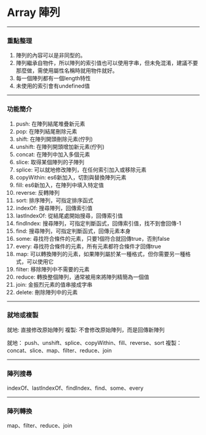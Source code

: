 # Array 陣列

---

### 重點整理
1. 陣列的內容可以是非同型的。
2. 陣列繼承自物件，所以陣列的索引值也可以使用字串，但未免混淆，建議不要那麼做，需使用屬性名稱時就用物件就好。
3. 每一個陣列都有一個length特性
4. 未使用的索引會有undefined值


---

### 功能簡介
1. push: 在陣列結尾堆疊新元素
2. pop: 在陣列結尾刪除元素
3. shift: 在陣列開頭刪除元素(佇列)
4. unshift: 在陣列開頭增加新元素(佇列)
5. concat: 在陣列中加入多個元素
6. slice: 取得某個陣列的子陣列
7. splice: 可以就地修改陣列，在任何索引加入或移除元素
8. copyWithin: es6新加入，切割與替換陣列元素
9. fill: es6新加入，在陣列中填入特定值
10. reverse: 反轉陣列
11. sort: 排序陣列，可指定排序函式
12. indexOf: 搜尋陣列，回傳索引值
13. lastIndexOf: 從結尾處開始搜尋，回傳索引值
14. findIndex: 搜尋陣列，可指定判斷函式，回傳索引值，找不到會回傳-1
15. find: 搜尋陣列，可指定判斷函式，回傳元素本身
16. some: 尋找符合條件的元素，只要1個符合就回傳true，否則false
17. every: 尋找符合條件的元素，所有元素都符合條件才回傳true
18. map: 可以轉換陣列的元素，如果陣列屬於某一種格式，但你需要另一種格式，可以使用它
19. filter: 移除陣列中不需要的元素
20. reduce: 轉換整個陣列，通常被用來將陣列精簡為一個值
21. join: 金振烈元素的值串接成字串
22. delete: 刪除陣列中的元素


---

### 就地或複製
就地: 直接修改原始陣列
複製: 不會修改原始陣列，而是回傳新陣列

就地： push、unshift、splice、copyWithin、fill、reverse、sort
複製： concat、slice、map、filter、reduce、join

---

### 陣列搜尋
indexOf、lastIndexOf、findIndex、find、some、every

---

### 陣列轉換
map、filter、reduce、join
